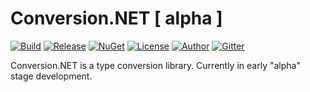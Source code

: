 # Conversion.NET [ alpha ]
[![Build](https://ci.appveyor.com/api/projects/status/w9mywd8m1oo2owfu?svg=true)](https://ci.appveyor.com/project/skthomasjr/conversion)
[![Release](https://img.shields.io/github/release/skthomasjr/Conversion.svg?maxAge=2592000)](https://github.com/skthomasjr/Conversion/releases)
[![NuGet](https://img.shields.io/nuget/v/Conversion.NET.svg)](https://www.nuget.org/packages/Conversion.NET)
[![License](https://img.shields.io/github/license/skthomasjr/Conversion.svg?maxAge=2592000)](LICENSE.md)
[![Author](https://img.shields.io/badge/author-Scott%20K.%20Thomas%2C%20Jr.-blue.svg?maxAge=2592000)](https://www.linkedin.com/in/skthomasjr)
[![Gitter](https://badges.gitter.im/skthomasjr/Conversion.svg)](https://gitter.im/skthomasjr/Conversion?utm_source=badge&utm_medium=badge&utm_campaign=pr-badge&utm_content=badge)

Conversion.NET is a type conversion library. Currently in early "alpha" stage development.
